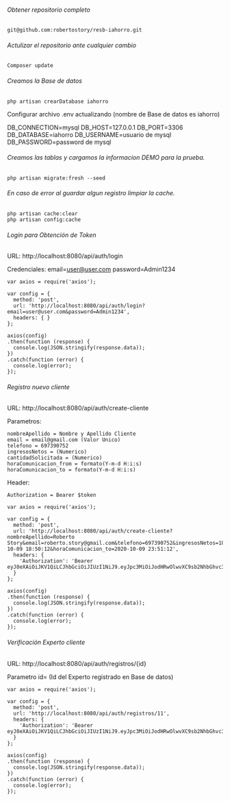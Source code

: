 ###### Obtener repositorio completo
```
git@github.com:robertostory/resb-iahorro.git
```

###### Actulizar el repositorio ante cualquier cambio
```
Composer update
```

###### Creamos la Base de datos
```
php artisan crearDatabase iahorro
```

Configurar archivo .env actualizando (nombre de Base de datos es iahorro)

DB_CONNECTION=mysql
DB_HOST=127.0.0.1
DB_PORT=3306
DB_DATABASE=iahorro
DB_USERNAME=usuario de mysql
DB_PASSWORD=password de mysql

###### Creamos las tablas y cargamos la informacion DEMO para la prueba.
```
php artisan migrate:fresh --seed
```
###### En caso de error al guardar algun registro limpiar la cache.
```
php artisan cache:clear
php artisan config:cache
```
###### Login para Obtención de Token

URL: http://localhost:8080/api/auth/login

Credenciales:
	email=user@user.com
	password=Admin1234

```
var axios = require('axios');

var config = {
  method: 'post',
  url: 'http://localhost:8080/api/auth/login?email=user@user.com&password=Admin1234',
  headers: { }
};

axios(config)
.then(function (response) {
  console.log(JSON.stringify(response.data));
})
.catch(function (error) {
  console.log(error);
});
```

###### Registro nuevo cliente

URL: http://localhost:8080/api/auth/create-cliente

Parametros:

	nombreApellido = Nombre y Apellido Cliente
	email = email@gmail.com (Valor Unico)
	telefono = 697390752
	ingresosNetos = (Numerico)
	cantidadSolicitada = (Numerico)
	horaComunicacion_from = formato(Y-m-d H:i:s)
	horaComunicacion_to = formato(Y-m-d H:i:s)

Header:
	
	Authorization = Bearer $token

```
var axios = require('axios');

var config = {
  method: 'post',
  url: 'http://localhost:8080/api/auth/create-cliente?nombreApellido=Roberto Story&email=roberto.story@gmail.com&telefono=697390752&ingresosNetos=100&cantidadSolicitada=50000&horaComunicacion_from=2020-10-09 18:50:12&horaComunicacion_to=2020-10-09 23:51:12',
  headers: { 
    'Authorization': 'Bearer eyJ0eXAiOiJKV1QiLCJhbGciOiJIUzI1NiJ9.eyJpc3MiOiJodHRwOlwvXC9sb2NhbGhvc3Q6ODA4MFwvYXBpXC9hdXRoXC9sb2dpbiIsImlhdCI6MTYwMjA2ODc3NCwiZXhwIjoxNjAyMDcyMzc0LCJuYmYiOjE2MDIwNjg3NzQsImp0aSI6IkZyTm11b2hiejk3Q01IekMiLCJzdWIiOjEsInBydiI6IjIzYmQ1Yzg5NDlmNjAwYWRiMzllNzAxYzQwMDg3MmRiN2E1OTc2ZjcifQ.20jK4TEICgSr9kGH7ovcsNi5UUtS6EIZUgk2ZwREwvQ'
  }
};

axios(config)
.then(function (response) {
  console.log(JSON.stringify(response.data));
})
.catch(function (error) {
  console.log(error);
});
```

###### Verificación Experto cliente

URL: http://localhost:8080/api/auth/registros/{id}

Parametro id= (Id del Experto registrado en Base de datos)

```
var axios = require('axios');

var config = {
  method: 'post',
  url: 'http://localhost:8080/api/auth/registros/11',
  headers: { 
    'Authorization': 'Bearer eyJ0eXAiOiJKV1QiLCJhbGciOiJIUzI1NiJ9.eyJpc3MiOiJodHRwOlwvXC9sb2NhbGhvc3Q6ODA4MFwvYXBpXC9hdXRoXC9sb2dpbiIsImlhdCI6MTYwMjA2ODc3NCwiZXhwIjoxNjAyMDcyMzc0LCJuYmYiOjE2MDIwNjg3NzQsImp0aSI6IkZyTm11b2hiejk3Q01IekMiLCJzdWIiOjEsInBydiI6IjIzYmQ1Yzg5NDlmNjAwYWRiMzllNzAxYzQwMDg3MmRiN2E1OTc2ZjcifQ.20jK4TEICgSr9kGH7ovcsNi5UUtS6EIZUgk2ZwREwvQ'
  }
};

axios(config)
.then(function (response) {
  console.log(JSON.stringify(response.data));
})
.catch(function (error) {
  console.log(error);
});

```
